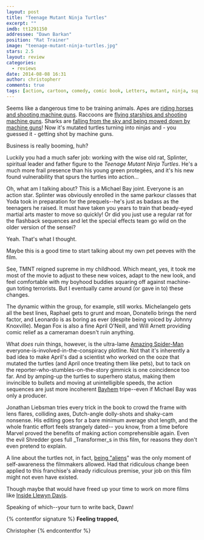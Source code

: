 ```yaml
---
layout: post
title: "Teenage Mutant Ninja Turtles"
excerpt: ""
imdb: tt1291150
addressee: "Dawn Barkan"
position: "Rat Trainer"
image: "teenage-mutant-ninja-turtles.jpg"
stars: 2.5
layout: review 
categories: 
  - reviews
date: 2014-08-08 16:31
author: christopherr
comments: true
tags: [action, cartoon, comedy, comic book, Letters, mutant, ninja, superhero, teenage, turtles]
---
```

Seems like a dangerous time to be training animals. Apes are [riding horses and shooting machine guns][3]. Raccoons are [flying starships and shooting machine guns][4]. Sharks are [falling from the sky and being mowed down by machine guns][5]! Now it's mutated turtles turning into ninjas and - you guessed it - getting shot by machine guns.

   [3]: /content/2014/7/12/dawn-of-the-planet-of-the-apes.html
   [4]: /content/2014/8/1/guardians-of-the-galaxy.html
   [5]: /content/2013/7/17/sharknado.html

Business is really booming, huh?

Luckily you had a much safer job: working with the wise old rat, Splinter, spiritual leader and father figure to the _Teenage Mutant Ninja Turtles_. He's a much more frail presence than his young green protegées, and it's his new found vulnerability that spurs the turtles into action…

Oh, what am I talking about? This is a Michael Bay joint. Everyone is an action star. Splinter was obviously enrolled in the same parkour classes that Yoda took in preparation for the prequels--he's just as badass as the teenagers he raised. It must have taken you years to train that beady-eyed martial arts master to move so quickly! Or did you just use a regular rat for the flashback sequences and let the special effects team go wild on the older version of the sensei?

Yeah. That's what I thought.

Maybe this is a good time to start talking about my own pet peeves with the film.

See, TMNT reigned supreme in my childhood. Which meant, yes, it took me most of the movie to adjust to these new voices, adapt to the new look, and feel comfortable with my boyhood buddies squaring off against machine-gun toting terrorists. But I eventually came around (or gave in to) these changes. 

The dynamic within the group, for example, still works. Michelangelo gets all the best lines, Raphael gets to grunt and moan, Donatello brings the nerd factor, and Leonardo is as boring as ever (despite being voiced by Johnny Knoxville). Megan Fox is also a fine April O'Neill, and Will Arnett providing comic relief as a cameraman doesn't ruin anything.

What _does_ ruin things, however, is the ultra-lame [Amazing Spider-Man][6] everyone-is-involved-in-the-conspiracy plotline. Not that it's inherently a bad idea to make April's dad a scientist who worked on the ooze that mutated the turtles (and April once treating them like pets), but to tack on the reporter-who-stumbles-on-the-story gimmick is one coincidence too far. And by amping-up the turtles to superhero status, making them invincible to bullets and moving at unintelligible speeds, the action sequences are just more incoherent [Bayhem][7] tripe--even if Michael Bay was only a producer.

   [6]: /content/2012/7/6/the-amazing-spider-man.html
   [7]: https://www.youtube.com/watch?v=2THVvshvq0Q

Jonathan Liebsman tries every trick in the book to crowd the frame with lens flares, colliding axes, Dutch-angle dolly-shots and shaky-cam nonsense. His editing goes for a bare minimum average shot length, and the whole frantic effort feels strangely dated-- you know, from a time before Marvel proved the benefits of making action comprehensible again. Even the evil Shredder goes full _Transformer_s in this film, for reasons they don't even pretend to explain.

A line about the turtles not, in fact, [being "aliens][8]" was the only moment of self-awareness the filmmakers allowed. Had that ridiculous change been applied to this franchise's already ridiculous premise, your job on this film might not even have existed. 

   [8]: http://screenrant.com/teenage-mutan-ninja-turtles-aliens-michael-bay-sandy-160115/

Though maybe that would have freed up your time to work on more films like [Inside Llewyn Davis][9].

   [9]: /content/2014/1/22/inside-llewyn-davis.html

Speaking of which--your turn to write back, Dawn!

{% contentfor signature %}
**Feeling trapped,**

Christopher
{% endcontentfor %}